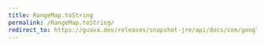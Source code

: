```yaml
---
title: RangeMap.toString
permalink: /RangeMap.toString/
redirect_to: https://guava.dev/releases/snapshot-jre/api/docs/com/google/common/collect/RangeMap.html#toString--
---
```

